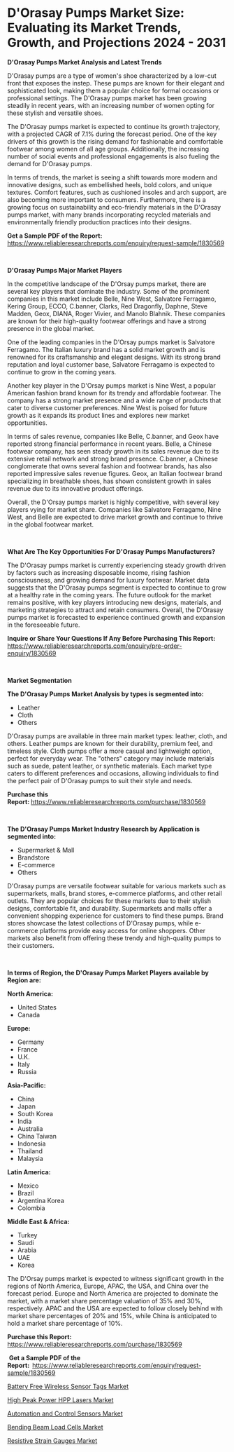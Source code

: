 <p><h1>D'Orasay Pumps Market Size: Evaluating its Market Trends, Growth, and Projections 2024 - 2031</h1></p><p><strong>D'Orasay Pumps Market Analysis and Latest Trends</strong></p>
<p><p>D'Orasay pumps are a type of women's shoe characterized by a low-cut front that exposes the instep. These pumps are known for their elegant and sophisticated look, making them a popular choice for formal occasions or professional settings. The D'Orasay pumps market has been growing steadily in recent years, with an increasing number of women opting for these stylish and versatile shoes.</p><p>The D'Orasay pumps market is expected to continue its growth trajectory, with a projected CAGR of 7.1% during the forecast period. One of the key drivers of this growth is the rising demand for fashionable and comfortable footwear among women of all age groups. Additionally, the increasing number of social events and professional engagements is also fueling the demand for D'Orasay pumps.</p><p>In terms of trends, the market is seeing a shift towards more modern and innovative designs, such as embellished heels, bold colors, and unique textures. Comfort features, such as cushioned insoles and arch support, are also becoming more important to consumers. Furthermore, there is a growing focus on sustainability and eco-friendly materials in the D'Orasay pumps market, with many brands incorporating recycled materials and environmentally friendly production practices into their designs.</p></p>
<p><strong>Get a Sample PDF of the Report:&nbsp;</strong> <a href="https://www.reliableresearchreports.com/enquiry/request-sample/1830569">https://www.reliableresearchreports.com/enquiry/request-sample/1830569</a></p>
<p>&nbsp;</p>
<p><strong>D'Orasay Pumps Major Market Players</strong></p>
<p><p>In the competitive landscape of the D'Orsay pumps market, there are several key players that dominate the industry. Some of the prominent companies in this market include Belle, Nine West, Salvatore Ferragamo, Kering Group, ECCO, C.banner, Clarks, Red Dragonfly, Daphne, Steve Madden, Geox, DIANA, Roger Vivier, and Manolo Blahnik. These companies are known for their high-quality footwear offerings and have a strong presence in the global market.</p><p>One of the leading companies in the D'Orsay pumps market is Salvatore Ferragamo. The Italian luxury brand has a solid market growth and is renowned for its craftsmanship and elegant designs. With its strong brand reputation and loyal customer base, Salvatore Ferragamo is expected to continue to grow in the coming years.</p><p>Another key player in the D'Orsay pumps market is Nine West, a popular American fashion brand known for its trendy and affordable footwear. The company has a strong market presence and a wide range of products that cater to diverse customer preferences. Nine West is poised for future growth as it expands its product lines and explores new market opportunities.</p><p>In terms of sales revenue, companies like Belle, C.banner, and Geox have reported strong financial performance in recent years. Belle, a Chinese footwear company, has seen steady growth in its sales revenue due to its extensive retail network and strong brand presence. C.banner, a Chinese conglomerate that owns several fashion and footwear brands, has also reported impressive sales revenue figures. Geox, an Italian footwear brand specializing in breathable shoes, has shown consistent growth in sales revenue due to its innovative product offerings.</p><p>Overall, the D'Orsay pumps market is highly competitive, with several key players vying for market share. Companies like Salvatore Ferragamo, Nine West, and Belle are expected to drive market growth and continue to thrive in the global footwear market.</p></p>
<p>&nbsp;</p>
<p><strong>What Are The Key Opportunities For D'Orasay Pumps Manufacturers?</strong></p>
<p><p>The D'Orasay pumps market is currently experiencing steady growth driven by factors such as increasing disposable income, rising fashion consciousness, and growing demand for luxury footwear. Market data suggests that the D'Orasay pumps segment is expected to continue to grow at a healthy rate in the coming years. The future outlook for the market remains positive, with key players introducing new designs, materials, and marketing strategies to attract and retain consumers. Overall, the D'Orasay pumps market is forecasted to experience continued growth and expansion in the foreseeable future.</p></p>
<p><strong>Inquire or Share Your Questions If Any Before Purchasing This Report:</strong> <a href="https://www.reliableresearchreports.com/enquiry/pre-order-enquiry/1830569">https://www.reliableresearchreports.com/enquiry/pre-order-enquiry/1830569</a></p>
<p>&nbsp;</p>
<p><strong>Market Segmentation</strong></p>
<p><strong>The D'Orasay Pumps Market Analysis by types is segmented into:</strong></p>
<p><ul><li>Leather</li><li>Cloth</li><li>Others</li></ul></p>
<p><p>D'Orasay pumps are available in three main market types: leather, cloth, and others. Leather pumps are known for their durability, premium feel, and timeless style. Cloth pumps offer a more casual and lightweight option, perfect for everyday wear. The "others" category may include materials such as suede, patent leather, or synthetic materials. Each market type caters to different preferences and occasions, allowing individuals to find the perfect pair of D'Orasay pumps to suit their style and needs.</p></p>
<p><strong>Purchase this Report:&nbsp;</strong><a href="https://www.reliableresearchreports.com/purchase/1830569">https://www.reliableresearchreports.com/purchase/1830569</a></p>
<p>&nbsp;</p>
<p><strong>The D'Orasay Pumps Market Industry Research by Application is segmented into:</strong></p>
<p><ul><li>Supermarket & Mall</li><li>Brandstore</li><li>E-commerce</li><li>Others</li></ul></p>
<p><p>D'Orasay pumps are versatile footwear suitable for various markets such as supermarkets, malls, brand stores, e-commerce platforms, and other retail outlets. They are popular choices for these markets due to their stylish designs, comfortable fit, and durability. Supermarkets and malls offer a convenient shopping experience for customers to find these pumps. Brand stores showcase the latest collections of D'Orasay pumps, while e-commerce platforms provide easy access for online shoppers. Other markets also benefit from offering these trendy and high-quality pumps to their customers.</p></p>
<p>&nbsp;</p>
<p><strong>In terms of Region, the D'Orasay Pumps Market Players available by Region are:</strong></p>
<p>
    <p> <strong> North America: </strong>
        <ul>
            <li>United States</li>
            <li>Canada</li>
        </ul>
        </p> 
    <p> <strong> Europe: </strong>
        <ul>
            <li>Germany</li>
            <li>France</li>
            <li>U.K.</li>
            <li>Italy</li>
            <li>Russia</li>
        </ul>
        </p> 
    <p> <strong> Asia-Pacific: </strong>
        <ul>
            <li>China</li>
            <li>Japan</li>
            <li>South Korea</li>
            <li>India</li>
            <li>Australia</li>
            <li>China Taiwan</li>
            <li>Indonesia</li>
            <li>Thailand</li>
            <li>Malaysia</li>
        </ul>
        </p> 
    <p> <strong> Latin America: </strong>
        <ul>
            <li>Mexico</li>
            <li>Brazil</li>
            <li>Argentina Korea</li>
            <li>Colombia</li>
        </ul>
        </p> 
    <p> <strong> Middle East & Africa: </strong>
        <ul>
            <li>Turkey</li>
            <li>Saudi</li>
            <li>Arabia</li>
            <li>UAE</li>
            <li>Korea</li>
        </ul>
    </p>
    </p>
<p><p>The D'Orsay pumps market is expected to witness significant growth in the regions of North America, Europe, APAC, the USA, and China over the forecast period. Europe and North America are projected to dominate the market, with a market share percentage valuation of 35% and 30%, respectively. APAC and the USA are expected to follow closely behind with market share percentages of 20% and 15%, while China is anticipated to hold a market share percentage of 10%.</p></p>
<p><strong>Purchase this Report: </strong><a href="https://www.reliableresearchreports.com/purchase/1830569">https://www.reliableresearchreports.com/purchase/1830569</a></p>
<p>&nbsp;<strong>Get a Sample PDF of the Report:&nbsp;&nbsp;</strong><a href="https://www.reliableresearchreports.com/enquiry/request-sample/1830569">https://www.reliableresearchreports.com/enquiry/request-sample/1830569</a></p>
<p><strong></strong></p>
<p><p><a href="https://medium.com/@juliepayne1928/battery-free-wireless-sensor-tags-market-size-market-outlook-and-market-forecast-2024-to-2031-259d54010b0e">Battery Free Wireless Sensor Tags Market</a></p><p><a href="https://medium.com/@akshatreportprime/analyzing-high-peak-power-hpp-lasers-market-global-industry-perspective-and-forecast-2024-to-27a58759b588">High Peak Power HPP Lasers Market</a></p><p><a href="https://medium.com/@juliepayne1928/automation-and-control-sensors-market-insight-market-trends-growth-forecasted-from-2024-to-2031-51c75a503390">Automation and Control Sensors Market</a></p><p><a href="https://issuu.com/reportprime-2/docs/bending-beam-load-cells-market-size-2030.pptx">Bending Beam Load Cells Market</a></p><p><a href="https://issuu.com/reportprime-2/docs/resistive-strain-gauges-market-size-2030.pptx">Resistive Strain Gauges Market</a></p></p>